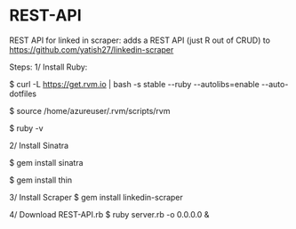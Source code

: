# REST-API
REST API for linked in scraper: adds a REST API (just R out of CRUD) to https://github.com/yatish27/linkedin-scraper

Steps:
1/ Install Ruby:

$ curl -L https://get.rvm.io |    bash -s stable --ruby --autolibs=enable --auto-dotfiles

$ source /home/azureuser/.rvm/scripts/rvm

$ ruby -v

2/ Install Sinatra

$ gem install sinatra

$ gem install thin

3/ Install Scraper
$ gem install linkedin-scraper

4/ Download REST-API.rb 
$ ruby server.rb -o 0.0.0.0 &
